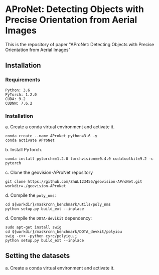 # AProNet: Detecting Objects with Precise Orientation from Aerial Images
This is the repository of paper "AProNet: Detecting Objects with Precise Orientation from Aerial Images"
## Installation
### Requirements
```
Python: 3.6  
PyTorch: 1.2.0
CUDA: 9.2    
CUDNN: 7.6.2  
```
### Installation
a. Create a conda virtual environment and activate it. 
```
conda create --name AProNet python=3.6 -y  
conda activate AProNet  
```
b. Install PyTorch. 
```
conda install pytorch==1.2.0 torchvision==0.4.0 cudatoolkit=9.2 -c pytorch
```
c. Clone the geovision-AProNet repository
```
git clone https://github.com/ZhWL123456/geovision-AProNet.git
workdir=./geovision-AProNet
```
d. Compile the `poly_nms`:    
```
cd ${workdir}/maskrcnn_benchmark/utils/poly_nms  
python setup.py build_ext --inplace  
```
d. Compile the `DOTA-devikit` dependency:   
```
sudo apt-get install swig  
cd ${workdir}/maskrcnn_benchmark/DOTA_devkit/polyiou  
swig -c++ -python csrc/polyiou.i  
python setup.py build_ext --inplace  
```
## Setting the datasets
a. Create a conda virtual environment and activate it. 
